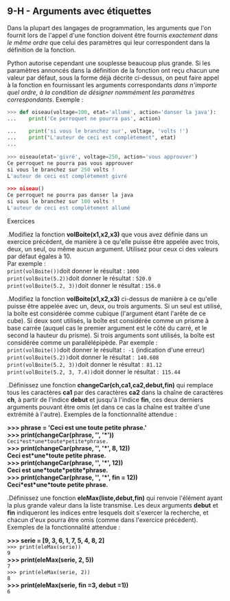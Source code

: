 ## 9-H - Arguments avec étiquettes

Dans la plupart des langages de programmation, les arguments que l'on
fournit lors de l'appel d'une fonction doivent être fournis *exactement
dans le même ordre* que celui des paramètres qui leur correspondent dans
la définition de la fonction.

Python autorise cependant une souplesse beaucoup plus grande. Si les
paramètres annoncés dans la définition de la fonction ont reçu chacun
une valeur par défaut, sous la forme déjà décrite ci-dessus, on peut
faire appel à la fonction en fournissant les arguments correspondants
*dans n'importe quel ordre, à la condition de désigner nommément les
paramètres correspondants*. Exemple :



```python
>>> def oiseau(voltage=100, etat='allumé', action='danser la java'):
...    print('Ce perroquet ne pourra pas', action)
 
...    print('si vous le branchez sur', voltage, 'volts !')
...    print("L'auteur de ceci est complètement", etat)
...
 
>>> oiseau(etat='givré', voltage=250, action='vous approuver')
Ce perroquet ne pourra pas vous approuver
si vous le branchez sur 250 volts !
L'auteur de ceci est complètement givré
 
>>> oiseau()
Ce perroquet ne pourra pas danser la java
si vous le branchez sur 100 volts !
L'auteur de ceci est complètement allumé
```



Exercices

.Modifiez la fonction **volBoite(x1,x2,x3)** que vous avez définie dans
un exercice précédent, de manière à ce qu'elle puisse être appelée avec
trois, deux, un seul, ou même aucun argument. Utilisez pour ceux ci des
valeurs par défaut égales à 10.\
 Par exemple :\
`print(volBoite())`doit donner le
résultat : `1000`\
`print(volBoite(5.2))`doit donner
le résultat : `520.0`\
`print(volBoite(5.2, 3))`doit
donner le résultat : `156.0`

.Modifiez la fonction **volBoite(x1,x2,x3)** ci-dessus de manière à ce
qu'elle puisse être appelée avec un, deux, ou trois arguments. Si un
seul est utilisé, la boîte est considérée comme cubique (l'argument
étant l'arête de ce cube). Si deux sont utilisés, la boîte est
considérée comme un prisme à base carrée (auquel cas le premier argument
est le côté du carré, et le second la hauteur du prisme). Si trois
arguments sont utilisés, la boîte est considérée comme un
parallélépipède. Par exemple :\
`print(volBoite())`doit donner le
résultat :` -1` (indication d'une
erreur)\
`print(volBoite(5.2))`doit donner
le résultat :` 140.608`\
`print(volBoite(5.2, 3))`doit
donner le résultat :` 81.12`\
`print(volBoite(5.2, 3, 7.4))`doit
donner le résultat :` 115.44`

.Définissez une fonction **changeCar(ch,ca1,ca2,debut,fin)** qui
remplace tous les caractères **ca1** par des caractères **ca2** dans la
chaîne de caractères **ch**, à partir de l'indice **debut** et jusqu'à
l'indice **fin**, ces deux derniers arguments pouvant être omis (et dans
ce cas la chaîne est traitée d'une extrémité à l'autre). Exemples de
la fonctionnalité attendue :

**\>\>\> phrase = 'Ceci est une
toute petite phrase.'**\
**\>\>\> print(changeCar(phrase,
'',
'\*'))**\
`Ceci*est*une*toute*petite*phrase.`\
**\>\>\> print(changeCar(phrase,
'',
'\*', 8,
12))**\
**Ceci est\*une\*toute petite
phrase.**\
**\>\>\> print(changeCar(phrase,
'',
'\*',
12))**\
**Ceci est
une\*toute\*petite\*phrase.**\
**\>\>\> print(changeCar(phrase,
'',
'\*', fin =
12))**\
**Ceci\*est\*une\*toute petite
phrase.**

.Définissez une fonction **eleMax(liste,debut,fin)** qui renvoie
l'élément ayant la plus grande valeur dans la liste transmise. Les deux
arguments **debut** et **fin** indiqueront les indices entre lesquels
doit s'exercer la recherche, et chacun d'eux pourra être omis (comme
dans l'exercice précédent). Exemples de la fonctionnalité attendue :

**\>\>\> serie = [9, 3, 6, 1, 7, 5, 4, 8,
2]**\
`>>> print(eleMax(serie))`\
`9`\
**\>\>\> print(eleMax(serie, 2,
5))**\
`7`\
`>>> print(eleMax(serie, 2))`\
`8 `\
**\>\>\> print(eleMax(serie, fin =3, debut
=1))**\
`6`

